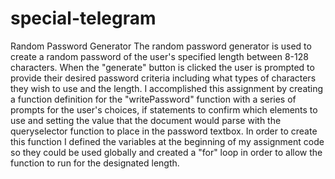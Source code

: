 # special-telegram
Random Password Generator
The random password generator is used to create a random password of the user's specified length between 8-128 characters. When the "generate" button is clicked the user is prompted to provide their desired password criteria including what types of characters they wish to use and the length. I accomplished this assignment by creating a function definition for the "writePassword" function with a series of prompts for the user's choices, if statements to confirm which elements to use and setting the value that the document would parse with the queryselector function to place in the password textbox. In order to create this function I defined the variables at the beginning of my assignment code so they could be used globally and created a "for" loop in order to allow the function to run for the designated length.
